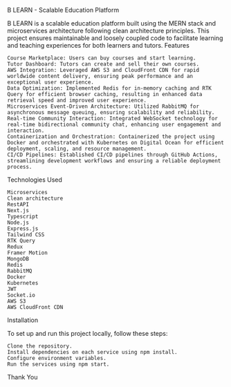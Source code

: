 B LEARN - Scalable Education Platform

B LEARN is a scalable education platform built using the MERN stack and microservices architecture following clean architecture principles. This project ensures maintainable and loosely coupled code to facilitate learning and teaching experiences for both learners and tutors.
Features

    Course Marketplace: Users can buy courses and start learning.
    Tutor Dashboard: Tutors can create and sell their own courses.
    AWS Integration: Leveraged AWS S3 and CloudFront CDN for rapid worldwide content delivery, ensuring peak performance and an exceptional user experience.
    Data Optimization: Implemented Redis for in-memory caching and RTK Query for efficient browser caching, resulting in enhanced data retrieval speed and improved user experience.
    Microservices Event-Driven Architecture: Utilized RabbitMQ for asynchronous message queuing, ensuring scalability and reliability.
    Real-time Community Interaction: Integrated WebSocket technology for real-time bidirectional community chat, enhancing user engagement and interaction.
    Containerization and Orchestration: Containerized the project using Docker and orchestrated with Kubernetes on Digital Ocean for efficient deployment, scaling, and resource management.
    CI/CD Pipelines: Established CI/CD pipelines through GitHub Actions, streamlining development workflows and ensuring a reliable deployment process.

Technologies Used

    Microservices
    Clean architecture
    RestAPI
    Next.js
    Typescript
    Node.js
    Express.js
    Tailwind CSS
    RTK Query
    Redux
    Framer Motion
    MongoDB
    Redis
    RabbitMQ
    Docker
    Kubernetes
    JWT
    Socket.io
    AWS S3
    AWS CloudFront CDN

Installation

To set up and run this project locally, follow these steps:

    Clone the repository.
    Install dependencies on each service using npm install.
    Configure environment variables.
    Run the services using npm start.

Thank You
